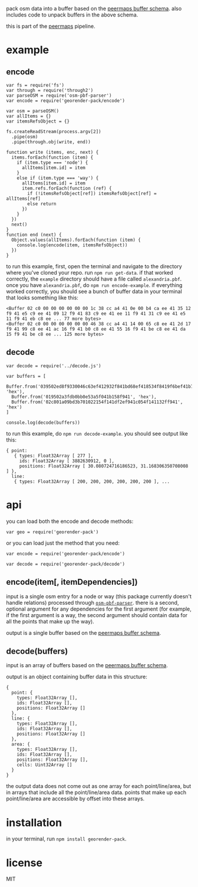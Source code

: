 pack osm data into a buffer based on the [peermaps buffer
schema](https://github.com/peermaps/docs/blob/master/bufferschema.md). also includes
code to unpack buffers in the above schema.

this is part of the [peermaps](https://github.com/peermaps/) pipeline.

# example

## encode

```
var fs = require('fs')
var through = require('through2')
var parseOSM = require('osm-pbf-parser')
var encode = require('georender-pack/encode')
 
var osm = parseOSM()
var allItems = {}
var itemsRefsObject = {}

fs.createReadStream(process.argv[2])
  .pipe(osm)
  .pipe(through.obj(write, end))

function write (items, enc, next) {
  items.forEach(function (item) {
    if (item.type === 'node') {
      allItems[item.id] = item
    }
    else if (item.type === 'way') {
      allItems[item.id] = item
      item.refs.forEach(function (ref) {
        if (!itemsRefsObject[ref]) itemsRefsObject[ref] = allItems[ref]
        else return
      })
    }
  })
  next()
}
function end (next) {
  Object.values(allItems).forEach(function (item) {
    console.log(encode(item, itemsRefsObject))
  })
}
```

to run this example, first, open the terminal and navigate to the directory where you've cloned your
repo. run `npm run get-data`. if that worked correctly, the `example` directory should have a file called `alexandria.pbf`. once you have `alexandria.pbf`, do `npm run encode-example`. if everything worked correctly, you should see a bunch of buffer data in your terminal that looks something like this:

```
<Buffer 02 c0 00 00 00 00 00 00 1c 38 cc a4 41 0e 00 b4 ca ee 41 35 12 f9 41 e5 c9 ee 41 09 12 f9 41 83 c9 ee 41 ee 11 f9 41 31 c9 ee 41 e5 11 f9 41 eb c8 ee ... 77 more bytes>
<Buffer 02 c0 00 00 00 00 00 00 46 38 cc a4 41 14 00 65 c8 ee 41 2d 17 f9 41 99 c8 ee 41 ac 16 f9 41 b0 c8 ee 41 55 16 f9 41 be c8 ee 41 da 15 f9 41 be c8 ee ... 125 more bytes>
```

## decode

```
var decode = require('../decode.js')
  
var buffers = [
  Buffer.from('039502ed8f9330046c63ef412932f841bd68ef418534f8419f6bef41b731f8416c63ef412932f84101010302000000000000000000', 'hex'),
  Buffer.from('019502a3fdb0bb0e53a5f041b158f941', 'hex'),
  Buffer.from('02c801a09bd3b701022154f141df2ef941c054f141132ff941', 'hex')
]

console.log(decode(buffers))
```

to run this example, do `npm run decode-example`. you should see output like
this:

```
{ point:
   { types: Float32Array [ 277 ],
     ids: Float32Array [ 3882630912, 0 ],
     positions: Float32Array [ 30.080724716186523, 31.168306350708008 ] },
  line:
   { types: Float32Array [ 200, 200, 200, 200, 200, 200 ], ...

```

# api

you can load both the encode and decode methods:

`var geo = require('georender-pack')`

or you can load just the method that you need:

`var encode = require('georender-pack/encode')`

`var decode = require('georender-pack/decode')`

## encode(item[, itemDependencies])

input is a single osm entry for a node or way (this package currently doesn't handle relations)
processed through
[`osm-pbf-parser`](https://www.npmjs.com/package/osm-pbf-parser). there is a
second, optional argument for any dependencies for the first argument (for
example, if the first argument is a way, the second argument should contain data
for all the points that make up the way).

output is a single buffer based on the [peermaps buffer
schema](https://github.com/peermaps/docs/blob/master/bufferschema.md).

## decode(buffers)

input is an array of buffers based on the [peermaps buffer
schema](https://github.com/peermaps/docs/blob/master/bufferschema.md).

output is an object containing buffer data in this structure:

```
{
  point: {
    types: Float32Array [],
    ids: Float32Array [],
    positions: Float32Array []
  },
  line: {
    types: Float32Array [],
    ids: Float32Array [],
    positions: Float32Array []
  },
  area: {
    types: Float32Array [],
    ids: Float32Array [],
    positions: Float32Array [],
    cells: Uint32Array []
  }
}
```

the output data does not come out as one array for each point/line/area, but in arrays that
include all the point/line/area data. points that make up each point/line/area are accessible
by offset into these arrays.

# installation

in your terminal, run `npm install georender-pack`.


# license

MIT
